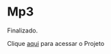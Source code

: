 # Mp3
 Finalizado.
 <p>Clique <a href="https://joaoburi.github.io/projeto_mp3/" target="_blank" rel="next">aqui</a> para acessar o Projeto</p>

